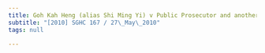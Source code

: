 ```yaml
---
title: Goh Kah Heng (alias Shi Ming Yi) v Public Prosecutor and another matter
subtitle: "[2010] SGHC 167 / 27\_May\_2010"
tags: null

---
```


